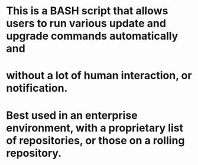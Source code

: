 #
# This is a BASH script that allows users to run various update and upgrade commands automatically and 
# without a lot of human interaction, or notification. 
# Best used in an enterprise environment, with a proprietary list of repositories, or those on a rolling repository.
#
